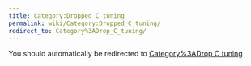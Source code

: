 ```yaml
---
title: Category:Dropped C tuning
permalink: wiki/Category:Dropped_C_tuning/
redirect_to: Category%3ADrop_C_tuning/
---
```


You should automatically be redirected to [Category%3ADrop C tuning](Category%3ADrop_C_tuning/)
